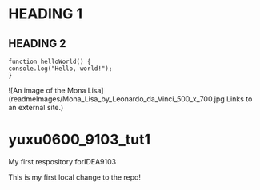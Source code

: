 # HEADING 1
## HEADING 2
```
function helloWorld() {
console.log("Hello, world!");
}
```
![An image of the Mona Lisa](readmeImages/Mona_Lisa_by_Leonardo_da_Vinci_500_x_700.jpg
Links to an external site.)
# yuxu0600_9103_tut1
My first respository forIDEA9103

This is my first local change to the repo!